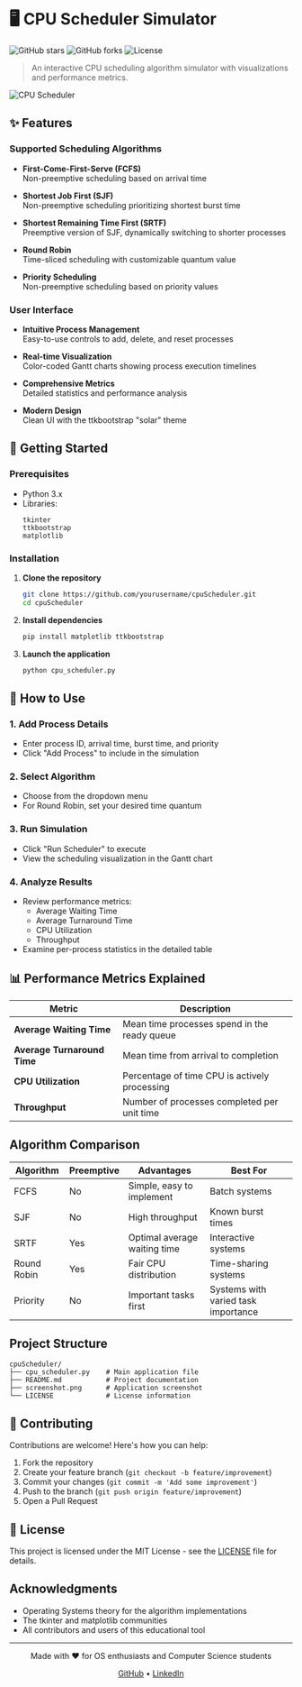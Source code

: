 # 🖥️ CPU Scheduler Simulator

![GitHub stars](https://img.shields.io/github/stars/yourusername/cpuScheduler?style=social)
![GitHub forks](https://img.shields.io/github/forks/yourusername/cpuScheduler?style=social)
![License](https://img.shields.io/badge/license-MIT-blue)

> An interactive CPU scheduling algorithm simulator with visualizations and performance metrics.

![CPU Scheduler](https://github.com/yourusername/cpuScheduler/raw/main/screenshot.png)

## ✨ Features

### Supported Scheduling Algorithms

- **First-Come-First-Serve (FCFS)**  
  Non-preemptive scheduling based on arrival time

- **Shortest Job First (SJF)**  
  Non-preemptive scheduling prioritizing shortest burst time

- **Shortest Remaining Time First (SRTF)**  
  Preemptive version of SJF, dynamically switching to shorter processes

- **Round Robin**  
  Time-sliced scheduling with customizable quantum value

- **Priority Scheduling**  
  Non-preemptive scheduling based on priority values

### User Interface

- **Intuitive Process Management**  
  Easy-to-use controls to add, delete, and reset processes

- **Real-time Visualization**  
  Color-coded Gantt charts showing process execution timelines

- **Comprehensive Metrics**  
  Detailed statistics and performance analysis

- **Modern Design**  
  Clean UI with the ttkbootstrap "solar" theme

## 🚀 Getting Started

### Prerequisites

- Python 3.x
- Libraries:
  ```
  tkinter
  ttkbootstrap
  matplotlib
  ```

### Installation

1. **Clone the repository**
   ```bash
   git clone https://github.com/yourusername/cpuScheduler.git
   cd cpuScheduler
   ```

2. **Install dependencies**
   ```bash
   pip install matplotlib ttkbootstrap
   ```

3. **Launch the application**
   ```bash
   python cpu_scheduler.py
   ```

## 📖 How to Use

### 1. Add Process Details
- Enter process ID, arrival time, burst time, and priority
- Click "Add Process" to include in the simulation

### 2. Select Algorithm
- Choose from the dropdown menu
- For Round Robin, set your desired time quantum

### 3. Run Simulation
- Click "Run Scheduler" to execute
- View the scheduling visualization in the Gantt chart

### 4. Analyze Results
- Review performance metrics:
  - Average Waiting Time
  - Average Turnaround Time
  - CPU Utilization
  - Throughput
- Examine per-process statistics in the detailed table

## 📊 Performance Metrics Explained

| Metric | Description |
|--------|-------------|
| **Average Waiting Time** | Mean time processes spend in the ready queue |
| **Average Turnaround Time** | Mean time from arrival to completion |
| **CPU Utilization** | Percentage of time CPU is actively processing |
| **Throughput** | Number of processes completed per unit time |

## Algorithm Comparison

| Algorithm | Preemptive | Advantages | Best For |
|-----------|------------|------------|----------|
| FCFS | No | Simple, easy to implement | Batch systems |
| SJF | No | High throughput | Known burst times |
| SRTF | Yes | Optimal average waiting time | Interactive systems |
| Round Robin | Yes | Fair CPU distribution | Time-sharing systems |
| Priority | No | Important tasks first | Systems with varied task importance |

## Project Structure

```
cpuScheduler/
├── cpu_scheduler.py    # Main application file
├── README.md           # Project documentation
├── screenshot.png      # Application screenshot
└── LICENSE             # License information
```

## 👥 Contributing

Contributions are welcome! Here's how you can help:

1. Fork the repository
2. Create your feature branch (`git checkout -b feature/improvement`)
3. Commit your changes (`git commit -m 'Add some improvement'`)
4. Push to the branch (`git push origin feature/improvement`)
5. Open a Pull Request

## 📝 License

This project is licensed under the MIT License - see the [LICENSE](LICENSE) file for details.

## Acknowledgments

- Operating Systems theory for the algorithm implementations
- The tkinter and matplotlib communities
- All contributors and users of this educational tool

---

<p align="center">
  Made with ❤️ for OS enthusiasts and Computer Science students
</p>

<p align="center">
  <a href="https://github.com/yourusername">GitHub</a> •
  <a href="https://linkedin.com/in/yourusername">LinkedIn</a>
</p>

